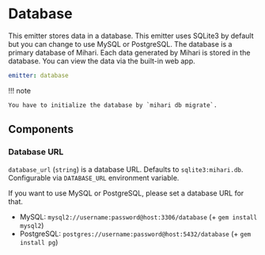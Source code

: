 # Database

This emitter stores data in a database. This emitter uses SQLite3 by default but you can change to use MySQL or PostgreSQL. The database is a primary database of Mihari. Each data generated by Mihari is stored in the database. You can view the data via the built-in web app.

```yaml
emitter: database
```

!!! note

    You have to initialize the database by `mihari db migrate`.

## Components

### Database URL

`database_url` (`string`) is a database URL. Defaults to `sqlite3:mihari.db`. Configurable via `DATABASE_URL` environment variable.

If you want to use MySQL or PostgreSQL, please set a database URL for that.

- MySQL: `mysql2://username:password@host:3306/database` (+ `gem install mysql2`)
- PostgreSQL: `postgres://username:password@host:5432/database` (+ `gem install pg`)

